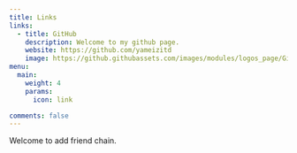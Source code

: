 ```yaml
---
title: Links
links:
  - title: GitHub
    description: Welcome to my github page.
    website: https://github.com/yameizitd
    image: https://github.githubassets.com/images/modules/logos_page/GitHub-Mark.png
menu:
  main:
    weight: 4
    params:
      icon: link

comments: false
---
```


Welcome to add friend chain.
